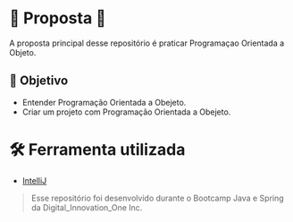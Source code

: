 # 🚀  Proposta  🚀

A proposta principal desse repositório é praticar Programaçao Orientada a Objeto.

## [](https://github.com/brunovinicius07/clone-netflix#--objetivo)[](https://github.com/brunovinicius07/clone-starbucks/blob/main/README.md#--objetivo)[](https://github.com/brunovinicius07/desafio-dio-instagram#-objetvo)🎯  Objetivo

-   Entender Programação Orientada a Obejeto.
-   Criar um projeto com Programação Orientada a Obejeto.

# [](https://github.com/brunovinicius07/clone-netflix#--ferramenta-utilizada)[](https://github.com/brunovinicius07/clone-starbucks/blob/main/README.md#--ferramenta-utilizada)[](https://github.com/brunovinicius07/desafio-dio-instagram#-ferramenta-utilizada)🛠  Ferramenta utilizada

-   [IntelliJ](https://https://www.jetbrains.com/pt-br/idea/)

> Esse repositório foi desenvolvido durante o Bootcamp Java e Spring da Digital_Innovation_One Inc.
